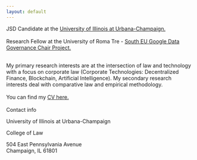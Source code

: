 ```yaml
---
layout: default
---
```



JSD Candidate at the <a class="a1" href="https://law.illinois.edu/faculty-research/meet-our-jsd-candidates/" target="_blank"> University of Illinois at Urbana-Champaign.</a> 
<br>
<br>
Research Fellow at the University of Roma Tre -  <a class="a1" href="https://southeugooglechair.com/" target="_blank">  South EU Google Data Governance Chair Project.</a>
<br>

<br>
My primary research interests are at the intersection of law and technology with a focus on corporate law (Corporate Technologies: Decentralized Finance, Blockchain, Artificial Intelligence). My secondary research interests deal with comparative law and empirical methodology.  
<br>

<br>
You can find my <a href="/assets/CV_VanessaVillanueva_2023.pdf" target="_blank">CV here.</a> 

<br>

<br>
Contact info 
<br>


<i class="fa fa-home"></i>  University of Illinois at Urbana-Champaign

College of Law

504 East Pennsylvania Avenue
<br>
Champaign, IL 61801




<br>
<br>



